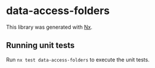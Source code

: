 # data-access-folders

This library was generated with [Nx](https://nx.dev).

## Running unit tests

Run `nx test data-access-folders` to execute the unit tests.
